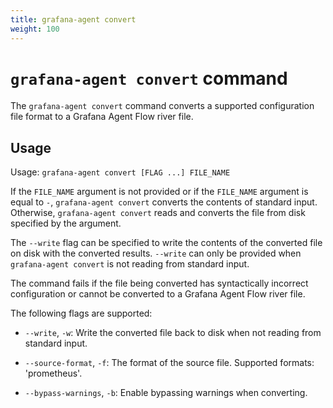 ```yaml
---
title: grafana-agent convert
weight: 100
---
```


# `grafana-agent convert` command

The `grafana-agent convert` command converts a supported configuration file format
to a Grafana Agent Flow river file.

## Usage

Usage: `grafana-agent convert [FLAG ...] FILE_NAME`

If the `FILE_NAME` argument is not provided or if the `FILE_NAME` argument is
equal to `-`, `grafana-agent convert` converts the contents of standard input. Otherwise,
`grafana-agent convert` reads and converts the file from disk specified by the argument.

The `--write` flag can be specified to write the contents of the converted
file on disk with the converted results. `--write` can only be provided when
`grafana-agent convert` is not reading from standard input.

The command fails if the file being converted has syntactically incorrect
configuration or cannot be converted to a Grafana Agent Flow river file.

The following flags are supported:

* `--write`, `-w`: Write the converted file back to disk when not reading from
  standard input.

* `--source-format`, `-f`: The format of the source file. Supported formats: 'prometheus'.

* `--bypass-warnings`, `-b`: Enable bypassing warnings when converting.